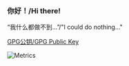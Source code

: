 ### 你好！/Hi there!

“我什么都做不到...”/"I could do nothing..."

[GPG公钥/GPG Public Key](https://fastly.jsdelivr.net/gh/lwd-temp/lwd-temp/lwd-temp_0xFDCB405A_public.asc)

![Metrics](https://gh.lwd-temp.top/lwd-temp/github-metrics.svg)
